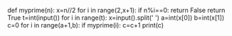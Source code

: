 def myprime(n):
    x=n//2
    for i in range(2,x+1):
        if n%i==0:
            return False
    return True
t=int(input())
for i in range(t):
    x=input().split(' ')
    a=int(x[0])
    b=int(x[1])
    c=0
    for i in range(a+1,b):
        if myprime(i):
            c=c+1
    print(c)
